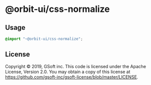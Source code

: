 
# @orbit-ui/css-normalize

## Usage

```css
@import "~@orbit-ui/css-normalize";
```

## License

Copyright © 2019, GSoft inc. This code is licensed under the Apache License, Version 2.0. You may obtain a copy of this license at https://github.com/gsoft-inc/gsoft-license/blob/master/LICENSE.
